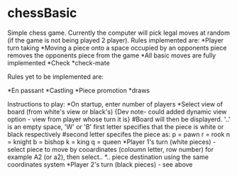 # chessBasic
Simple chess game.
Currently the computer will pick legal moves at random (if the game is not being played 2 player).
Rules implemented are:
*Player turn taking
*Moving a piece onto a space occupied by an opponents piece removes the opponents piece from the game
*All basic moves are fully implemented
*Check
*check-mate

Rules yet to be implemented are:

*En passant
*Castling
*Piece promotion
*draws

Instructions to play:
*On startup, enter number of players
*Select view of board (from white's view or black's) {Dev note- could added dynamic view option - view from player whose turn it is}
#Board will then be displayerd. '..' is an empty space, 'W' or 'B' first letter specifies that the piece is white or black respectively
#second letter specifes the piece as:
    p = pawn
    r = rook
    n = knight
    b = bishop
    k = king
    q = queen
*Player 1's turn (white pieces) - select piece to move by cooardinates (coloumn letter, row number) for example A2 (or a2), then select..
*.. piece destination using the same coordinates system
*Player 2's turn (black pieces) - see above
